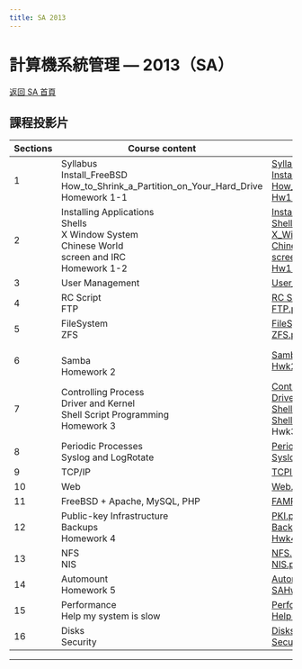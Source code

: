 ```yaml
---
title: SA 2013
---
```


# 計算機系統管理 — 2013（SA）

[返回 SA 首頁](/sa/)

## 課程投影片

| Sections | Course content | Files |
|---|---|---|
| 1 | Syllabus<br>Install_FreeBSD<br>How_to_Shrink_a_Partition_on_Your_Hard_Drive<br>Homework 1-1 | [Syllabus.pdf](slides/01_Syllabus.pdf)<br>[Install FreeBSD.pdf](https://nasa.cs.nycu.edu.tw/sa/2013/slides/01_Install_FreeBSD.pdf)<br>[How_to_Shrink_a_Partition_on_Your_Hard_Drive.pdf](slides/01_How_to_Shrink_a_Partition_on_Your_Hard_Drive.pdf)<br>[Hw1-1_req.pdf](slides/Hw1-1_req.pdf) |
| 2 | Installing Applications<br>Shells<br>X Window System<br>Chinese World<br>screen and IRC<br>Homework 1-2 | [Installing_Applications.pdf](slides/02_Installing_Applications.pdf)<br>[Shells.pdf](slides/02_Shells.pdf)<br>[X_Window.pdf](slides/02_X_Window.pdf)<br>[Chinese World.pdf](slides/02_Chinese_World_2013.pdf)<br>[screen and IRC.pdf](slides/02_screen_irssi_2013.pdf)<br>[Hw1-2.pdf](slides/Hw1-2.pdf) |
| 3 | User Management | [User_Management.pdf](slides/03_User_Management.pdf) |
| 4 | RC Script<br>FTP | [RC Script.pdf](slides/04_RC_Script.pdf)<br>[FTP.pdf](slides/04_FTP.pdf) |
| 5 | FileSystem<br>ZFS | [FileSystem.pdf](slides/05_FileSystem.pdf)<br>[ZFS.pdf](slides/05_ZFS.pdf) |
| 6 | <br>Samba<br>Homework 2 | [Samba.pdf](slides/06_Samba.pdf)<br>[Hwk2.pdf](slides/Hwk2.pdf) |
| 7 | Controlling Process<br>Driver and Kernel<br>Shell Script Programming<br>Homework 3 | [Controlling Process.pdf](slides/07_Controlling_Process.pdf)<br>[Driver and Kernel.pdf](slides/07_Driver_and_Kernel.pdf)<br>[ShellProgramming.pdf](slides/07_ShellProgramming.pdf)<br>[ShellProgramming (additional).pdf](slides/07_Shell%20Programming%20(additional).pdf)<br>Hwk3.pdf |
| 8 | Periodic Processes<br>Syslog and LogRotate | [Periodic Processes.pdf](slides/08_Periodic_Processes.pdf)<br>[Syslog and LogRotate.pdf](slides/08_Syslog_and_LogRotate.pdf) |
| 9 | TCP/IP | [TCPIP.pdf](slides/09_TCPIP.pdf) |
| 10 | Web | [Web.pdf](slides/10_Web.pdf) |
| 11 | FreeBSD + Apache, MySQL, PHP | [FAMP.pdf](slides/11_FAMP.pdf) |
| 12 | Public-key Infrastructure<br>Backups<br>Homework 4 | [PKI.pdf](slides/12_PKI.pdf)<br>[Backups.pdf](slides/12_Backups.pdf)<br>[Hwk4.pdf](slides/Hwk4.pdf) |
| 13 | NFS<br>NIS | [NFS.pdf](slides/13_NFS.pdf)<br>[NIS.pdf](slides/13_NIS.pdf) |
| 14 | Automount<br>Homework 5 | [Automount.pdf](slides/14_Automount.pdf)<br>[SAHwk5_Final.pdf](slides/SAHwk5_Final.pdf) |
| 15 | Performance<br>Help my system is slow | [Performance.pdf](slides/15_Performance.pdf)<br>[Help my system is slow.pdf](slides/15_Help_my_system_is_slow.pdf) |
| 16 | Disks<br>Security | [Disks.pdf](slides/16_Disks.pdf)<br>[Security.pdf](slides/16_Security.pdf) |

---
